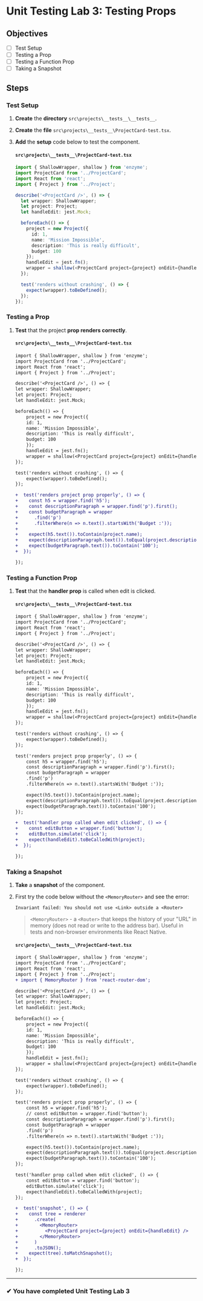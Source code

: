 # Unit Testing Lab 3: Testing Props

## Objectives

- [ ] Test Setup
- [ ] Testing a Prop
- [ ] Testing a Function Prop
- [ ] Taking a Snapshot

## Steps

### Test Setup

1. **Create** the **directory** `src\projects\__tests__\__tests__`.
2. **Create** the **file** `src\projects\__tests__\ProjectCard-test.tsx`.
3. **Add** the **setup** code below to test the component.

   #### `src\projects\__tests__\ProjectCard-test.tsx`

   ```ts
   import { ShallowWrapper, shallow } from 'enzyme';
   import ProjectCard from '../ProjectCard';
   import React from 'react';
   import { Project } from '../Project';

   describe('<ProjectCard />', () => {
     let wrapper: ShallowWrapper;
     let project: Project;
     let handleEdit: jest.Mock;

     beforeEach(() => {
       project = new Project({
         id: 1,
         name: 'Mission Impossible',
         description: 'This is really difficult',
         budget: 100
       });
       handleEdit = jest.fn();
       wrapper = shallow(<ProjectCard project={project} onEdit={handleEdit} />);
     });

     test('renders without crashing', () => {
       expect(wrapper).toBeDefined();
     });
   });
   ```

### Testing a Prop

1. **Test** that the project **prop renders correctly**.

   #### `src\projects\__tests__\ProjectCard-test.tsx`

   ```diff
   import { ShallowWrapper, shallow } from 'enzyme';
   import ProjectCard from '../ProjectCard';
   import React from 'react';
   import { Project } from '../Project';

   describe('<ProjectCard />', () => {
   let wrapper: ShallowWrapper;
   let project: Project;
   let handleEdit: jest.Mock;

   beforeEach(() => {
       project = new Project({
       id: 1,
       name: 'Mission Impossible',
       description: 'This is really difficult',
       budget: 100
       });
       handleEdit = jest.fn();
       wrapper = shallow(<ProjectCard project={project} onEdit={handleEdit} />);
   });

   test('renders without crashing', () => {
       expect(wrapper).toBeDefined();
   });

   +  test('renders project prop properly', () => {
   +    const h5 = wrapper.find('h5');
   +    const descriptionParagraph = wrapper.find('p').first();
   +    const budgetParagraph = wrapper
   +      .find('p')
   +      .filterWhere(n => n.text().startsWith('Budget :'));
   +
   +    expect(h5.text()).toContain(project.name);
   +    expect(descriptionParagraph.text()).toEqual(project.description + '...');
   +    expect(budgetParagraph.text()).toContain('100');
   +  });

   });
   ```

### Testing a Function Prop

1. **Test** that the **handler prop** is called when edit is clicked.

   #### `src\projects\__tests__\ProjectCard-test.tsx`

   ```diff
   import { ShallowWrapper, shallow } from 'enzyme';
   import ProjectCard from '../ProjectCard';
   import React from 'react';
   import { Project } from '../Project';

   describe('<ProjectCard />', () => {
   let wrapper: ShallowWrapper;
   let project: Project;
   let handleEdit: jest.Mock;

   beforeEach(() => {
       project = new Project({
       id: 1,
       name: 'Mission Impossible',
       description: 'This is really difficult',
       budget: 100
       });
       handleEdit = jest.fn();
       wrapper = shallow(<ProjectCard project={project} onEdit={handleEdit} />);
   });

   test('renders without crashing', () => {
       expect(wrapper).toBeDefined();
   });

   test('renders project prop properly', () => {
       const h5 = wrapper.find('h5');
       const descriptionParagraph = wrapper.find('p').first();
       const budgetParagraph = wrapper
       .find('p')
       .filterWhere(n => n.text().startsWith('Budget :'));

       expect(h5.text()).toContain(project.name);
       expect(descriptionParagraph.text()).toEqual(project.description + '...');
       expect(budgetParagraph.text()).toContain('100');
   });

   +  test('handler prop called when edit clicked', () => {
   +    const editButton = wrapper.find('button');
   +    editButton.simulate('click');
   +    expect(handleEdit).toBeCalledWith(project);
   +  });

   });
   ```

### Taking a Snapshot

1. **Take** a **snapshot** of the component.
2. First try the code below without the `<MemoryRouter>` and see the error:

   ```
   Invariant failed: You should not use <Link> outside a <Router>
   ```

   > `<MemoryRouter>` - a `<Router>` that keeps the history of your "URL" in memory (does not read or write to the address bar). Useful in tests and non-browser environments like React Native.

   #### `src\projects\__tests__\ProjectCard-test.tsx`

   ```diff
   import { ShallowWrapper, shallow } from 'enzyme';
   import ProjectCard from '../ProjectCard';
   import React from 'react';
   import { Project } from '../Project';
   + import { MemoryRouter } from 'react-router-dom';

   describe('<ProjectCard />', () => {
   let wrapper: ShallowWrapper;
   let project: Project;
   let handleEdit: jest.Mock;

   beforeEach(() => {
       project = new Project({
       id: 1,
       name: 'Mission Impossible',
       description: 'This is really difficult',
       budget: 100
       });
       handleEdit = jest.fn();
       wrapper = shallow(<ProjectCard project={project} onEdit={handleEdit} />);
   });

   test('renders without crashing', () => {
       expect(wrapper).toBeDefined();
   });

   test('renders project prop properly', () => {
       const h5 = wrapper.find('h5');
       // const editButton = wrapper.find('button');
       const descriptionParagraph = wrapper.find('p').first();
       const budgetParagraph = wrapper
       .find('p')
       .filterWhere(n => n.text().startsWith('Budget :'));

       expect(h5.text()).toContain(project.name);
       expect(descriptionParagraph.text()).toEqual(project.description + '...');
       expect(budgetParagraph.text()).toContain('100');
   });

   test('handler prop called when edit clicked', () => {
       const editButton = wrapper.find('button');
       editButton.simulate('click');
       expect(handleEdit).toBeCalledWith(project);
   });

   +  test('snapshot', () => {
   +    const tree = renderer
   +      .create(
   +        <MemoryRouter>
   +          <ProjectCard project={project} onEdit={handleEdit} />
   +        </MemoryRouter>
   +      )
   +      .toJSON();
   +    expect(tree).toMatchSnapshot();
   +  });

   });
   ```

---

### &#10004; You have completed Unit Testing Lab 3
